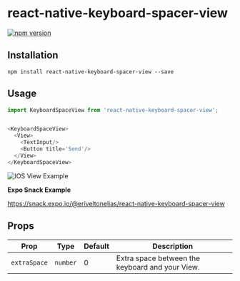 # react-native-keyboard-spacer-view

[![npm version](https://img.shields.io/npm/v/react-native-keyboard-spacer-view.svg)](https://www.npmjs.com/package/react-native-keyboard-spacer-view)


## Installation


```shell
npm install react-native-keyboard-spacer-view --save
```

## Usage 


```js
import KeyboardSpaceView from 'react-native-keyboard-spacer-view';


<KeyboardSpaceView>
  <View>
    <TextInput/>
    <Button title='Send'/>
  </View>
</KeyboardSpaceView>
```

![IOS View Example](https://media.giphy.com/media/mnsx8ZNSbKCYsMlQLk/giphy.gif) 


**Expo Snack Example**

https://snack.expo.io/@eriveltonelias/react-native-keyboard-spacer-view




## Props


| **Prop** | **Type** | **Default** | **Description** |
|----------|----------|-------------|-----------------|
| `extraSpace` | `number` | 0 | Extra space between the keyboard and your View. |
